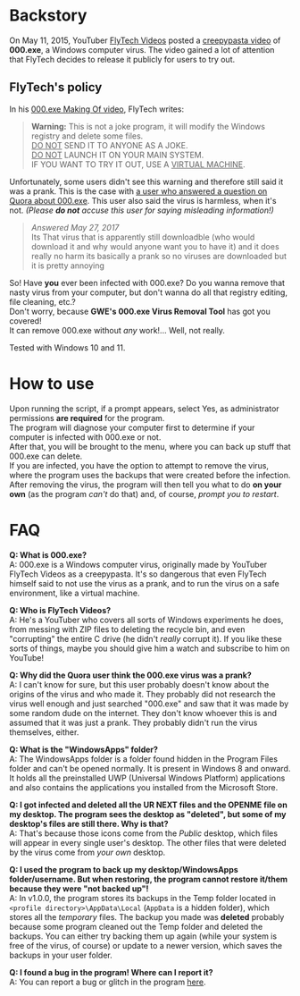# Backstory
On May 11, 2015, YouTuber [FlyTech Videos](youtube.com/FlyTechVideos) posted a [creepypasta video](https://www.youtube.com/watch?v=MHlvjC6yOtM) of **000.exe**, a Windows computer virus. The video gained a lot of attention that FlyTech decides to release it publicly for users to try out.
## FlyTech's policy
In his [000.exe Making Of video](https://www.youtube.com/watch?v=e_TYnADDsLQ), FlyTech writes:

> **Warning:**
> This is not a joke program, it will modify the Windows registry and delete some files.  
> <ins>DO NOT</ins> SEND IT TO ANYONE AS A JOKE.  
> <ins>DO NOT</ins> LAUNCH IT ON YOUR MAIN SYSTEM.  
> IF YOU WANT TO TRY IT OUT, USE A <ins>VIRTUAL MACHINE</ins>.

Unfortunately, some users didn't see this warning and therefore still said it was a prank. This is the case with [a user who answered a question on Quora about 000.exe](https://qr.ae/pGLpAt). This user also said the virus is harmless, when it's not. *(Please **do not** accuse this user for saying misleading information!)*

> *Answered May 27, 2017*  
> Its That virus that is apparently still downloadble (who would download it and why would anyone want you to have it) and it does really no harm its basically a prank so no viruses are downloaded but it is pretty annoying

So! Have **you** ever been infected with 000.exe? Do you wanna remove that nasty virus from your computer, but don't wanna do all that registry editing, file cleaning, etc.?  
Don't worry, because **GWE's 000.exe Virus Removal Tool** has got you covered!  
It can remove 000.exe without *any* work!... Well, not really.

Tested with Windows 10 and 11.

# How to use
Upon running the script, if a prompt appears, select Yes, as administrator permissions **are required** for the program.  
The program will diagnose your computer first to determine if your computer is infected with 000.exe or not.  
After that, you will be brought to the menu, where you can back up stuff that 000.exe can delete.  
If you are infected, you have the option to attempt to remove the virus, where the program uses the backups that were created before the infection.  
After removing the virus, the program will then tell you what to do **on your own** (as the program *can't* do that) and, of course, *prompt you to restart*.

# FAQ
**Q: What is 000.exe?**  
A: 000.exe is a Windows computer virus, originally made by YouTuber FlyTech Videos as a creepypasta. It's so dangerous that even FlyTech himself said to not use the virus as a prank, and to run the virus on a safe environment, like a virtual machine.

**Q: Who is FlyTech Videos?**  
A: He's a YouTuber who covers all sorts of Windows experiments he does, from messing with ZIP files to deleting the recycle bin, and even "corrupting" the entire C drive (he didn't *really* corrupt it). If you like these sorts of things, maybe you should give him a watch and subscribe to him on YouTube!

**Q: Why did the Quora user think the 000.exe virus was a prank?**  
A: I can't know for sure, but this user probably doesn't know about the origins of the virus and who made it. They probably did not research the virus well enough and just searched "000.exe" and saw that it was made by some random dude on the internet. They don't know whoever this is and assumed that it was just a prank. They probably didn't run the virus themselves, either.

**Q: What is the "WindowsApps" folder?**  
A: The WindowsApps folder is a folder found hidden in the Program Files folder and can't be opened normally. It is present in Windows 8 and onward. It holds all the preinstalled UWP (Universal Windows Platform) applications and also contains the applications you installed from the Microsoft Store.

**Q: I got infected and deleted all the UR NEXT files and the OPENME file on my desktop. The program sees the desktop as "deleted", but some of my desktop's files are still there. Why is that?**  
A: That's because those icons come from the *Public* desktop, which files will appear in every single user's desktop. The other files that were deleted by the virus come from *your own* desktop.

**Q: I used the program to back up my desktop/WindowsApps folder/username. But when restoring, the program cannot restore it/them because they were "not backed up"!**  
A: In v1.0.0, the program stores its backups in the Temp folder located in `<profile directory>\AppData\Local` (`AppData` is a hidden folder), which stores all the *temporary* files. The backup you made was **deleted** probably because some program cleaned out the Temp folder and deleted the backups. You can either try backing them up again (while your system is free of the virus, of course) or update to a newer version, which saves the backups in your user folder.

**Q: I found a bug in the program! Where can I report it?**  
A: You can report a bug or glitch in the program [here](https://github.com/gamingwithevets/000exefix/issues/new).
